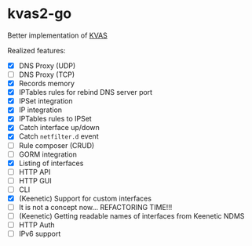 # kvas2-go

Better implementation of [KVAS](https://github.com/qzeleza/kvas)

Realized features:
- [x] DNS Proxy (UDP)
- [ ] DNS Proxy (TCP)
- [x] Records memory
- [x] IPTables rules for rebind DNS server port
- [X] IPSet integration
- [X] IP integration
- [X] IPTables rules to IPSet
- [X] Catch interface up/down
- [X] Catch `netfilter.d` event
- [ ] Rule composer (CRUD)
- [ ] GORM integration
- [X] Listing of interfaces
- [ ] HTTP API
- [ ] HTTP GUI
- [ ] CLI
- [X] (Keenetic) Support for custom interfaces
- [ ] It is not a concept now... REFACTORING TIME!!!
- [ ] (Keenetic) Getting readable names of interfaces from Keenetic NDMS
- [ ] HTTP Auth
- [ ] IPv6 support
